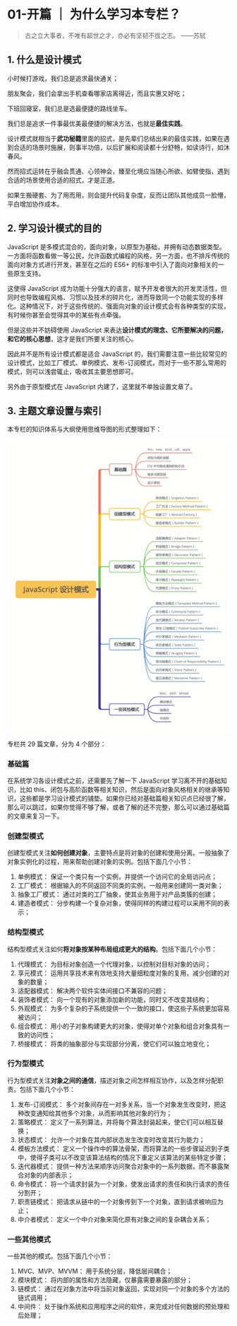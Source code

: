 # 01-开篇 ｜ 为什么学习本专栏？




> 古之立大事者，不唯有超世之才，亦必有坚韧不拔之志。 ——苏轼

## 1. 什么是设计模式

小时候打游戏，我们总是追求最快通关；

朋友聚会，我们会拿出手机查看哪家店离得近，而且实惠又好吃；

下班回寝室，我们总是选最便捷的路线坐车。

我们总是追求一件事最优美最便捷的解决方法，也就是**最佳实践**。

设计模式就相当于**武功秘籍**里面的招式，是先辈们总结出来的最佳实践，如果在遇到合适的场景时施展，则事半功倍，以后扩展和阅读都十分舒畅，如读诗行，如沐春风。

然而招式运转在乎融会贯通、心领神会，臻至化境应当随心所欲、如臂使指，遇到合适的场景使用合适的招式，才是正道。

如果生搬硬套、为了用而用，则会提升代码复杂度，反而让团队其他成员一脸懵，平白增加协作成本。

## 2. 学习设计模式的目的

JavaScript 是多模式混合的，面向对象，以原型为基础，并拥有动态数据类型。一方面将函数看做一等公民，允许函数式编程的风格，另一方面，也不排斥传统的面向对象方式进行开发，甚至在之后的 ES6+ 的标准中引入了面向对象相关的一些原生支持。

这使得 JavaScript 成为功能十分强大的语言，赋予开发者很大的开发灵活性，但同时也导致编程风格、习惯以及技术的碎片化，进而导致同一个功能实现的多样化。这种情况下，对于这些传统的、强面向对象的设计模式会有各种类型的实现，有时候你甚至会觉得其中的某些有点牵强。

但是这些并不妨碍使用 JavaScript 来表达**设计模式的理念、它所要解决的问题，和它的核心思想**，这才是我们所要关注的核心。

因此并不是所有设计模式都是适合 JavaScript 的，我们需要注意一些比较常见的设计模式，比如工厂模式、单例模式、发布-订阅模式，而对于一些不那么常用的模式，则可以浅尝辄止，吸收其主要思想即可。

另外由于原型模式在 JavaScript 内建了，这里就不单独设置文章了。

## 3. 主题文章设置与索引

本专栏的知识体系与大纲使用思维导图的形式整理如下：

![image-20230807173525939](./assets/image-20230807173525939.png)

专栏共 29 篇文章，分为 4 个部分：

### 基础篇

在系统学习各设计模式之前，还需要先了解一下 JavaScript 学习离不开的基础知识，比如 this、闭包与高阶函数等相关知识，然后是面向对象风格相关的继承等知识，这些都是学习设计模式的铺垫。如果你已经对基础篇相关知识点已经很了解，那么可以跳过，如果你觉得不够了解，或者了解的还不完整，那么可以通过基础篇的文章来复习一下。

### 创建型模式

创建型模式关注**如何创建对象**，主要特点是将对象的创建和使用分离。一般抽象了对象实例化的过程，用来帮助创建对象的实例。包括下面几个小节：

1. 单例模式： 保证一个类只有一个实例，并提供一个访问它的全局访问点；
2. 工厂模式： 根据输入的不同返回不同类的实例，一般用来创建同一类对象；
3. 抽象工厂模式： 通过对类的工厂抽象，使其业务用于对产品类簇的创建；
4. 建造者模式： 分步构建一个复杂对象，使得同样的构建过程可以采用不同的表示；

### 结构型模式

结构型模式关注如何**将对象按某种布局组成更大的结构**。包括下面几个小节：

1. 代理模式： 为目标对象创造一个代理对象，以控制对目标对象的访问；
2. 享元模式： 运用共享技术来有效地支持大量细粒度对象的复用，减少创建的对象的数量；
3. 适配器模式： 解决两个软件实体间接口不兼容的问题；
4. 装饰者模式： 向一个现有的对象添加新的功能，同时又不改变其结构；
5. 外观模式： 为多个复杂的子系统提供一个一致的接口，使这些子系统更加容易被访问；
6. 组合模式： 用小的子对象构建更大的对象，使得对单个对象和组合对象具有一致的访问性；
7. 桥接模式： 将类的抽象部分与实现部分分离，使它们可以独立地变化；

### 行为型模式

行为型模式关注**对象之间的通信**，描述对象之间怎样相互协作，以及怎样分配职责。包括下面几个小节：

1. 发布-订阅模式： 多个对象间存在一对多关系，当一个对象发生改变时，把这种改变通知给其他多个对象，从而影响其他对象的行为；
2. 策略模式： 定义了一系列算法，并将每个算法封装起来，使它们可以相互替换；
3. 状态模式： 允许一个对象在其内部状态发生改变时改变其行为能力；
4. 模板方法模式： 定义一个操作中的算法骨架，而将算法的一些步骤延迟到子类中，使得子类可以不改变该算法结构的情况下重定义该算法的某些特定步骤；
5. 迭代器模式： 提供一种方法来顺序访问聚合对象中的一系列数据，而不暴露聚合对象的内部表示；
6. 命令模式： 将一个请求封装为一个对象，使发出请求的责任和执行请求的责任分割开；
7. 职责链模式： 把请求从链中的一个对象传到下一个对象，直到请求被响应为止；
8. 中介者模式： 定义一个中介对象来简化原有对象之间的复杂耦合关系；

### 一些其他模式

一些其他的模式。包括下面几个小节：

1. MVC、MVP、MVVM： 用于系统分层，降低层间耦合；
2. 模块模式： 将内部的属性和方法隐藏，仅暴露需要暴露的部分；
3. 链模式： 通过在对象方法中将当前对象返回，实现对同一个对象的多个方法的链式调用；
4. 中间件： 处于操作系统和应用程序之间的软件，来完成对任何数据的预处理和后处理；